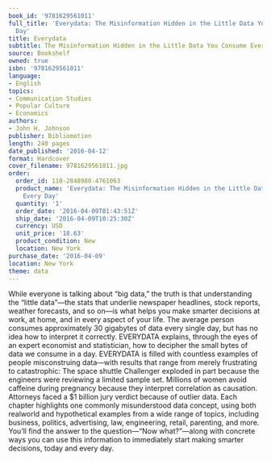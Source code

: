```yaml
---
book_id: '9781629561011'
full_title: 'Everydata: The Misinformation Hidden in the Little Data You Consume Every
  Day'
title: Everydata
subtitle: The Misinformation Hidden in the Little Data You Consume Every Day
source: Bookshelf
owned: true
isbn: '9781629561011'
language:
- English
topics:
- Communication Studies
- Popular Culture
- Economics
authors:
- John H. Johnson
publisher: Bibliomotion
length: 240 pages
date_published: '2016-04-12'
format: Hardcover
cover_filename: 9781629561011.jpg
order:
  order_id: 110-2848980-4761063
  product_name: 'Everydata: The Misinformation Hidden in the Little Data You Consume
    Every Day'
  quantity: '1'
  order_date: '2016-04-09T01:43:51Z'
  ship_date: '2016-04-09T10:25:30Z'
  currency: USD
  unit_price: '18.63'
  product_condition: New
  location: New York
purchase_date: '2016-04-09'
location: New York
theme: data
---
```

While everyone is talking about “big data,” the truth is that understanding the “little data”—the stats that underlie newspaper headlines, stock reports, weather forecasts, and so on—is what helps you make smarter decisions at work, at home, and in every aspect of your life. The average person consumes approximately 30 gigabytes of data every single day, but has no idea how to interpret it correctly. EVERYDATA explains, through the eyes of an expert economist and statistician, how to decipher the small bytes of data we consume in a day.
EVERYDATA is filled with countless examples of people misconstruing data—with results that range from merely frustrating to catastrophic:
The space shuttle Challenger exploded in part because the engineers were reviewing a limited sample set.
Millions of women avoid caffeine during pregnancy because they interpret correlation as causation.
Attorneys faced a $1 billion jury verdict because of outlier data.
Each chapter highlights one commonly misunderstood data concept, using both realworld and hypothetical examples from a wide range of topics, including business, politics, advertising, law, engineering, retail, parenting, and more. You’ll find the answer to the question—“Now what?”—along with concrete ways you can use this information to immediately start making smarter decisions, today and every day.
